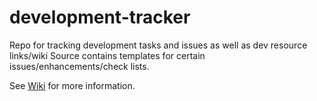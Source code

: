# development-tracker
Repo for tracking development tasks and issues as well as dev resource links/wiki
Source contains templates for certain issues/enhancements/check lists.

See [Wiki](https://github.com/Gates-Of-Time/development-tracker/wiki) for more information.
